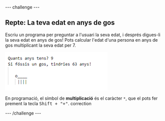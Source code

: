 \--- challenge \---

## Repte: La teva edat en anys de gos

Escriu un programa per preguntar a l'usuari la seva edat, i després digues-li la seva edat en anys de gos! Pots calcular l'edat d'una persona en anys de gos multiplicant la seva edat per 7.

![captura de pantalla](images/me-dog-years.png)

En programació, el símbol de **multiplicació** és el caràcter `*`, que el pots fer prement la tecla <kbd>Shift + "+"</kbd>. correction

\--- /challenge \---